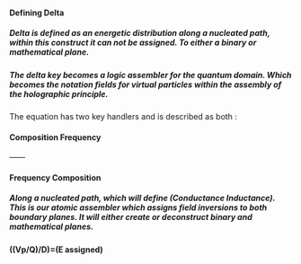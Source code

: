 #### Defining Delta 

##### Delta is defined as an energetic distribution along a nucleated path, within this construct it can not be assigned. To either a binary or mathematical plane. 

##### The delta key becomes a logic assembler for the quantum domain. Which becomes the notation fields for virtual particles within the assembly of the holographic principle.  
The equation has two key handlers and is described as both :

#### Composition Frequency 
——
#### Frequency Composition 

##### Along a nucleated path, which will define (Conductance Inductance). This is our atomic assembler which assigns field inversions to both boundary planes. It will either create or deconstruct binary and mathematical planes.

#### ((Vp/Q)/D)=(E assigned)

